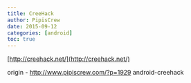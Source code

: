 ```yaml
---
title: CreeHack
author: PipisCrew
date: 2015-09-12
categories: [android]
toc: true
---
```


[http://creehack.net/](http://creehack.net/)

origin - http://www.pipiscrew.com/?p=1929 android-creehack